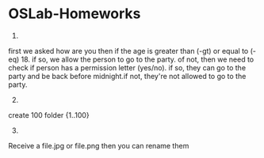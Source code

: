 # OSLab-Homeworks

1)
first we asked how are you then if the age is greater than (-gt) or equal to (-eq) 18. if so, we allow the person to go to the party. of not, then we need to check if person has a permission letter (yes/no).
 if so, they can go to the party and be back before midnight.if not, they're not allowed to go to the party.
 
 2)
 create 100 folder {1..100} 
 
 3)
 Receive a file.jpg or file.png then you can rename them
